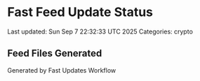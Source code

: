 # Fast Feed Update Status
Last updated: Sun Sep  7 22:32:33 UTC 2025
Categories: crypto

## Feed Files Generated

Generated by Fast Updates Workflow

